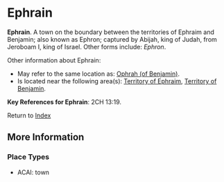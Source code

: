 # Ephrain
**Ephrain**. 
A town on the boundary between the territories of Ephraim and Benjamin; also known as Ephron; captured by Abijah, king of Judah, from Jeroboam I, king of Israel. 
Other forms include: 
*Ephron*. 




Other information about Ephrain:


* May refer to the same location as: 
[Ophrah (of Benjamin)](Ophrah.md). 
* Is located near the following area(s): 
[Territory of Ephraim](TerritoryOfEphraim.md), [Territory of Benjamin](TerritoryOfBenjamin.md). 




**Key References for Ephrain**: 
2CH 13:19. 






Return to [Index](00-Index.md)

## More Information

### Place Types

* ACAI: town




